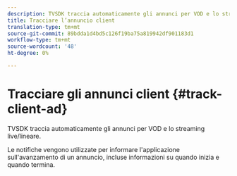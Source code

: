 ```yaml
---
description: TVSDK traccia automaticamente gli annunci per VOD e lo streaming live/lineare.
title: Tracciare l’annuncio client
translation-type: tm+mt
source-git-commit: 89bdda1d4bd5c126f19ba75a819942df901183d1
workflow-type: tm+mt
source-wordcount: '48'
ht-degree: 0%

---
```



# Tracciare gli annunci client {#track-client-ad}

TVSDK traccia automaticamente gli annunci per VOD e lo streaming live/lineare.

Le notifiche vengono utilizzate per informare l&#39;applicazione sull&#39;avanzamento di un annuncio, incluse informazioni su quando inizia e quando termina.
